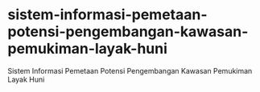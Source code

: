 # sistem-informasi-pemetaan-potensi-pengembangan-kawasan-pemukiman-layak-huni
Sistem Informasi Pemetaan Potensi Pengembangan Kawasan Pemukiman Layak Huni
